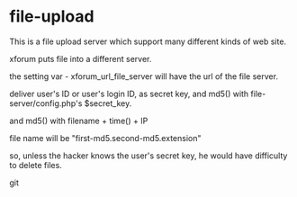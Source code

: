 # file-upload

This is a file upload server which support many different kinds of web site.







xforum puts file into a different server.

the setting var - xforum_url_file_server will have the url of the file server.

deliver user's ID or user's login ID, as secret key, and md5() with file-server/config.php's $secret_key.

and md5() with filename + time() + IP 

file name will be "first-md5.second-md5.extension"

so, unless the hacker knows the user's secret key, he would have difficulty to delete files.


git 




